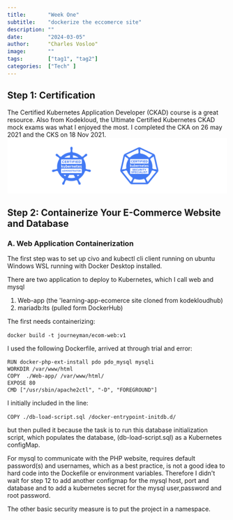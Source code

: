 ```yaml
---
title:       "Week One"
subtitle:    "dockerize the eccomerce site"
description: ""
date:        "2024-03-05"
author:      "Charles Vosloo"
image:       ""
tags:        ["tag1", "tag2"]
categories:  ["Tech" ]
---
```

## Step 1: Certification
The Certified Kubernetes Application Developer (CKAD) course is a great resource. Also from Kodekloud, the Ultimate Certified Kubernetes CKAD mock exams was what I enjoyed the most.  I completed the CKA on 26 may 2021 and the CKS on 18 Nov 2021.
![cka](/img/certificates.png)  


<!--[![cka](/img/certificates.png)](/img/clr-vosloo-certified-kubernetes-administrator-cka-certificate.pdf) -->


## Step 2: Containerize Your E-Commerce Website and Database
### A. Web Application Containerization

The first step was to set up civo and kubectl cli client running on ubuntu Windows WSL running with Docker Desktop installed.

There are two application to deploy to Kubernetes, which I call web and mysql  

1. Web-app (the 'learning-app-ecomerce  site cloned from kodekloudhub)  
2. mariadb:lts (pulled form DockerHub)   

The first needs containerizing: 

```docker build -t journeyman/ecom-web:v1```

I used the following Dockerfile, arrived at through trial and error:  

```FROM php:7.4-apache  
RUN docker-php-ext-install pdo pdo_mysql mysqli
WORKDIR /var/www/html
COPY  ./Web-app/ /var/www/html/
EXPOSE 80
CMD ["/usr/sbin/apache2ctl", "-D", "FOREGROUND"]
```

I initially included in the line:  

```COPY ./db-load-script.sql /docker-entrypoint-initdb.d/```  

but then pulled it because the task is to run this database initialization script, which populates the database, (db-load-script.sql) as a Kubernetes configMap.    

For mysql to communicate with the PHP website, requires default password(s) and usernames, which as a best practice, is not a good idea to hard code into the Dockefile or environment variables. Therefore I didn't wait for step 12 to add another configmap for the mysql host, port and database and to add a kubernetes secret for the mysql user,password and root password.   

The other basic security measure is to put the project in a namespace.

